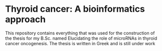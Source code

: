 # Thyroid cancer: A bioinformatics approach

This repository contains everything that was used for the construction of the thesis for my B.Sc. named Elucidating the role of microRNAs in thyroid cancer oncogenesis. The thesis is written in Greek and is still under work
